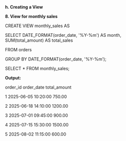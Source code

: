 **h. Creating a View**



**8. View for monthly sales**



CREATE VIEW monthly\_sales AS

SELECT DATE\_FORMAT(order\_date, '%Y-%m') AS month, SUM(total\_amount) AS total\_sales

FROM orders

GROUP BY DATE\_FORMAT(order\_date, '%Y-%m');



SELECT \* FROM monthly\_sales;



**Output:**



order\_id	order\_date	total\_amount

1	2025-06-05 10:20:00	750.00

2	2025-06-18 14:10:00	1200.00

3	2025-07-01 09:45:00	900.00

4	2025-07-15 15:30:00	1500.00

5	2025-08-02 11:15:00	600.00









